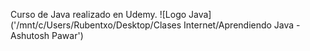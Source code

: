 Curso de Java realizado en Udemy.
![Logo Java]('/mnt/c/Users/Rubentxo/Desktop/Clases Internet/Aprendiendo Java - Ashutosh Pawar')
